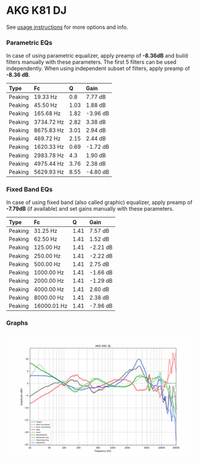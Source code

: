 # AKG K81 DJ
See [usage instructions](https://github.com/jaakkopasanen/AutoEq#usage) for more options and info.

### Parametric EQs
In case of using parametric equalizer, apply preamp of **-8.36dB** and build filters manually
with these parameters. The first 5 filters can be used independently.
When using independent subset of filters, apply preamp of **-8.36 dB**.

| Type    | Fc         |    Q | Gain     |
|:--------|:-----------|:-----|:---------|
| Peaking | 19.33 Hz   | 0.8  | 7.77 dB  |
| Peaking | 45.50 Hz   | 1.03 | 1.88 dB  |
| Peaking | 165.68 Hz  | 1.82 | -3.96 dB |
| Peaking | 3734.72 Hz | 2.82 | 3.38 dB  |
| Peaking | 8675.83 Hz | 3.01 | 2.94 dB  |
| Peaking | 469.72 Hz  | 2.15 | 2.44 dB  |
| Peaking | 1620.33 Hz | 0.69 | -1.72 dB |
| Peaking | 2983.78 Hz | 4.3  | 1.90 dB  |
| Peaking | 4975.44 Hz | 3.76 | 2.38 dB  |
| Peaking | 5629.93 Hz | 8.55 | -4.80 dB |

### Fixed Band EQs
In case of using fixed band (also called graphic) equalizer, apply preamp of **-7.79dB**
(if available) and set gains manually with these parameters.

| Type    | Fc          |    Q | Gain     |
|:--------|:------------|:-----|:---------|
| Peaking | 31.25 Hz    | 1.41 | 7.57 dB  |
| Peaking | 62.50 Hz    | 1.41 | 1.52 dB  |
| Peaking | 125.00 Hz   | 1.41 | -2.21 dB |
| Peaking | 250.00 Hz   | 1.41 | -2.22 dB |
| Peaking | 500.00 Hz   | 1.41 | 2.75 dB  |
| Peaking | 1000.00 Hz  | 1.41 | -1.66 dB |
| Peaking | 2000.00 Hz  | 1.41 | -1.29 dB |
| Peaking | 4000.00 Hz  | 1.41 | 2.60 dB  |
| Peaking | 8000.00 Hz  | 1.41 | 2.38 dB  |
| Peaking | 16000.01 Hz | 1.41 | -7.96 dB |

### Graphs
![](./AKG%20K81%20DJ.png)
